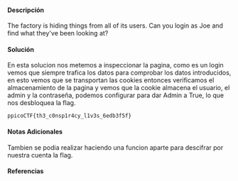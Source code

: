 #### Descripción

The factory is hiding things from all of its users. Can you login as Joe and find what they've been looking at?
#### Solución 
En esta solucion nos metemos a inspeccionar la pagina, como es un login vemos que siempre trafica los datos para comprobar los datos introducidos, en esto vemos que se transportan las cookies entonces verificamos el almacenamiento de la pagina y vemos que la cookie almacena el usuario, el admin y la contraseña, podemos configurar para dar Admin a True, lo que nos desbloquea la flag.

`ppicoCTF{th3_c0nsp1r4cy_l1v3s_6edb3f5f}`


#### Notas Adicionales
Tambien se podia realizar haciendo una funcion aparte para descifrar por nuestra cuenta la flag.
#### Referencias
